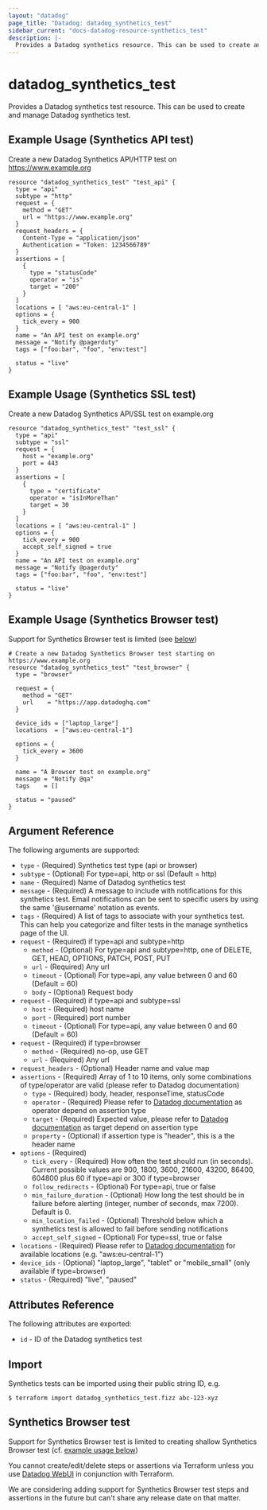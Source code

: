 ```yaml
---
layout: "datadog"
page_title: "Datadog: datadog_synthetics_test"
sidebar_current: "docs-datadog-resource-synthetics_test"
description: |-
  Provides a Datadog synthetics resource. This can be used to create and manage synthetics.
---
```


# datadog_synthetics_test

Provides a Datadog synthetics test resource. This can be used to create and manage Datadog synthetics test.

## Example Usage (Synthetics API test)

Create a new Datadog Synthetics API/HTTP test on https://www.example.org

```hcl
resource "datadog_synthetics_test" "test_api" {
  type = "api"
  subtype = "http"
  request = {
    method = "GET"
    url = "https://www.example.org"
  }
  request_headers = {
    Content-Type = "application/json"
    Authentication = "Token: 1234566789"
  }
  assertions = [
    {
      type = "statusCode"
      operator = "is"
      target = "200"
    }
  ]
  locations = [ "aws:eu-central-1" ]
  options = {
    tick_every = 900
  }
  name = "An API test on example.org"
  message = "Notify @pagerduty"
  tags = ["foo:bar", "foo", "env:test"]

  status = "live"
}
```

## Example Usage (Synthetics SSL test)

Create a new Datadog Synthetics API/SSL test on example.org

```hcl
resource "datadog_synthetics_test" "test_ssl" {
  type = "api"
  subtype = "ssl"
  request = {
    host = "example.org"
    port = 443
  }
  assertions = [
    {
      type = "certificate"
      operator = "isInMoreThan"
      target = 30
    }
  ]
  locations = [ "aws:eu-central-1" ]
  options = {
    tick_every = 900
    accept_self_signed = true
  }
  name = "An API test on example.org"
  message = "Notify @pagerduty"
  tags = ["foo:bar", "foo", "env:test"]

  status = "live"
}
```

## Example Usage (Synthetics Browser test)

Support for Synthetics Browser test is limited (see [below](#synthetics-browser-test))

```hcl
# Create a new Datadog Synthetics Browser test starting on https://www.example.org
resource "datadog_synthetics_test" "test_browser" {
  type = "browser"

  request = {
    method = "GET"
    url    = "https://app.datadoghq.com"
  }

  device_ids = ["laptop_large"]
  locations  = ["aws:eu-central-1"]

  options = {
    tick_every = 3600
  }

  name = "A Browser test on example.org"
  message = "Notify @qa"
  tags    = []

  status = "paused"
}
```

## Argument Reference

The following arguments are supported:

- `type` - (Required) Synthetics test type (api or browser)
- `subtype` - (Optional) For type=api, http or ssl (Default = http)
- `name` - (Required) Name of Datadog synthetics test
- `message` - (Required) A message to include with notifications for this synthetics test.
  Email notifications can be sent to specific users by using the same '@username' notation as events.
- `tags` - (Required) A list of tags to associate with your synthetics test. This can help you categorize and filter tests in the manage synthetics page of the UI.
- `request` - (Required) if type=api and subtype=http
  - `method` - (Optional) For type=api and subtype=http, one of DELETE, GET, HEAD, OPTIONS, PATCH, POST, PUT
  - `url` - (Required) Any url
  - `timeout` - (Optional) For type=api, any value between 0 and 60 (Default = 60)
  - `body` - (Optional) Request body
- `request` - (Required) if type=api and subtype=ssl
  - `host` - (Required) host name
  - `port` - (Required) port number
  - `timeout` - (Optional) For type=api, any value between 0 and 60 (Default = 60)
- `request` - (Required) if type=browser
  - `method` - (Required) no-op, use GET
  - `url` - (Required) Any url
- `request_headers` - (Optional) Header name and value map
- `assertions` - (Required) Array of 1 to 10 items, only some combinations of type/operator are valid (please refer to Datadog documentation)
  - `type` - (Required) body, header, responseTime, statusCode
  - `operator` - (Required) Please refer to [Datadog documentation](https://docs.datadoghq.com/synthetics/api_test/#validation) as operator depend on assertion type
  - `target` - (Required) Expected value, please refer to [Datadog documentation](https://docs.datadoghq.com/synthetics/api_test/#validation) as target depend on assertion type
  - `property` - (Optional) if assertion type is "header", this is a the header name
- `options` - (Required)
  - `tick_every` - (Required)  How often the test should run (in seconds). Current possible values are 900, 1800, 3600, 21600, 43200, 86400, 604800 plus 60 if type=api or 300 if type=browser
  - `follow_redirects` - (Optional) For type=api, true or false
  - `min_failure_duration` - (Optional) How long the test should be in failure before alerting (integer, number of seconds, max 7200). Default is 0.
  - `min_location_failed` - (Optional) Threshold below which a synthetics test is allowed to fail before sending notifications
  - `accept_self_signed` - (Optional) For type=ssl, true or false
- `locations` - (Required) Please refer to [Datadog documentation](https://docs.datadoghq.com/synthetics/api_test/#request) for available locations (e.g. "aws:eu-central-1")
- `device_ids` - (Optional) "laptop_large", "tablet" or "mobile_small" (only available if type=browser)
- `status` - (Required) "live", "paused"

## Attributes Reference

The following attributes are exported:

- `id` - ID of the Datadog synthetics test

## Import

Synthetics tests can be imported using their public string ID, e.g.

```
$ terraform import datadog_synthetics_test.fizz abc-123-xyz
```

## Synthetics Browser test

Support for Synthetics Browser test is limited to creating shallow Synthetics Browser test (cf. [example usage below](#example-usage-synthetics-browser-test-))

You cannot create/edit/delete steps or assertions via Terraform unless you use [Datadog WebUI](https://app.datadoghq.com/synthetics/list) in conjunction with Terraform.

We are considering adding support for Synthetics Browser test steps and assertions in the future but can't share any release date on that matter.

